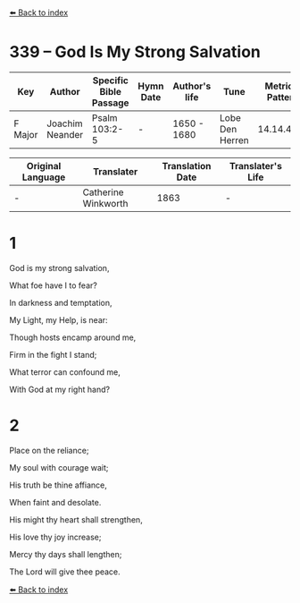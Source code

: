 [⬅️ Back to index](../README.md)

# 339 – God Is My Strong Salvation

Key | Author   | Specific Bible Passage     |Hymn Date |Author's life |Tune |Metrical Pattern   |Composer/Source                                                                                        
-- | --------- | ---------------------------|----------|--------------|-----|-------------------|-------------   
F Major  | Joachim Neander      | Psalm 103:2-5 | -  | 1650 - 1680 | Lobe Den Herren | 14.14.4.7.8 | Chorale Book for England, 1863 

Original Language | Translater | Translation Date   | Translater's Life     
----------------- | --------- | --------------------|-------------   
\-  | Catherine Winkworth      | 1863 | -  | 1827 - 1878 



# 1

God is my strong salvation,

What foe have I to fear?

In darkness and temptation,

My Light, my Help, is near:

Though hosts encamp around me,

Firm in the fight I stand;

What terror can confound me,

With God at my right hand?



# 2

Place on the reliance;

My soul with courage wait;

His truth be thine affiance,

When faint and desolate.

His might thy heart shall strengthen,

His love thy joy increase;

Mercy thy days shall lengthen;

The Lord will give thee peace.

[⬅️ Back to index](../README.md)

